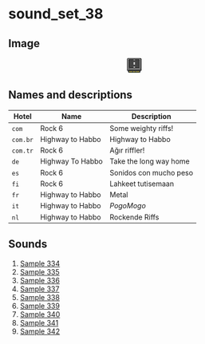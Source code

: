 # sound_set_38

## Image

<div align="center">

![sound_set_38](../uploads/imgs/38.gif)

</div>

## Names and descriptions

| Hotel | Name | Description |
|-|-|-|
| `com` | Rock 6 | Some weighty riffs! |
| `com.br` | Highway to Habbo | Highway to Habbo |
| `com.tr` | Rock 6 | Ağır riffler! |
| `de` | Highway To Habbo | Take the long way home |
| `es` | Rock 6 | Sonidos con mucho peso |
| `fi` | Rock 6 | Lahkeet tutisemaan |
| `fr` | Highway to Habbo | Metal |
| `it` | Highway to Habbo | *PogoMogo* |
| `nl` | Highway to Habbo | Rockende Riffs |

## Sounds

1. [Sample 334](../uploads/sounds/sound_machine_sample_334.mp3)
1. [Sample 335](../uploads/sounds/sound_machine_sample_335.mp3)
1. [Sample 336](../uploads/sounds/sound_machine_sample_336.mp3)
1. [Sample 337](../uploads/sounds/sound_machine_sample_337.mp3)
1. [Sample 338](../uploads/sounds/sound_machine_sample_338.mp3)
1. [Sample 339](../uploads/sounds/sound_machine_sample_339.mp3)
1. [Sample 340](../uploads/sounds/sound_machine_sample_340.mp3)
1. [Sample 341](../uploads/sounds/sound_machine_sample_341.mp3)
1. [Sample 342](../uploads/sounds/sound_machine_sample_342.mp3)